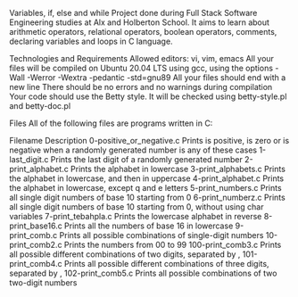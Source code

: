 Variables, if, else and while
Project done during Full Stack Software Engineering studies at Alx and Holberton School. It aims to learn about arithmetic operators, relational operators, boolean operators, comments, declaring variables and loops in C language.

Technologies and Requirements
Allowed editors: vi, vim, emacs
All your files will be compiled on Ubuntu 20.04 LTS using gcc, using the options -Wall -Werror -Wextra -pedantic -std=gnu89
All your files should end with a new line
There should be no errors and no warnings during compilation
Your code should use the Betty style. It will be checked using betty-style.pl and betty-doc.pl

Files
All of the following files are programs written in C:

Filename	Description
0-positive_or_negative.c	Prints is positive, is zero or is negative when a randomly generated number is any of these cases
1-last_digit.c	Prints the last digit of a randomly generated number
2-print_alphabet.c	Prints the alphabet in lowercase
3-print_alphabets.c	Prints the alphabet in lowercase, and then in uppercase
4-print_alphabet.c	Prints the alphabet in lowercase, except q and e letters
5-print_numbers.c	Prints all single digit numbers of base 10 starting from 0
6-print_numberz.c	Prints all single digit numbers of base 10 starting from 0, without using char variables
7-print_tebahpla.c	Prints the lowercase alphabet in reverse
8-print_base16.c	Prints all the numbers of base 16 in lowercase
9-print_comb.c	Prints all possible combinations of single-digit numbers
10-print_comb2.c	Prints the numbers from 00 to 99
100-print_comb3.c	Prints all possible different combinations of two digits, separated by ,
101-print_comb4.c	Prints all possible different combinations of three digits, separated by ,
102-print_comb5.c	Prints all possible combinations of two two-digit numbers
